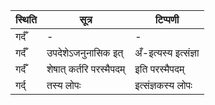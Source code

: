 | स्थिति | सूत्र | टिप्पणी |
| ----- | ------- | ------ |
| गर्दँ | - | - |
| गर्दँ | उपदेशेऽजनुनासिक इत् | अँ-इत्यस्य इत्संज्ञा |
| गर्दँ | शेषात् कर्तरि परस्मैपदम् | इति परस्मैपदम् |
| गर्द् | तस्य लोपः | इत्संज्ञकस्य लोपः |
